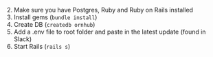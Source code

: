 2. Make sure you have Postgres, Ruby and Ruby on Rails installed
2. Install gems (`bundle install`)
3. Create DB (`createdb ornhub`)
4. Add a .env file to root folder and paste in the latest update (found in Slack)
5. Start Rails (`rails s`)
